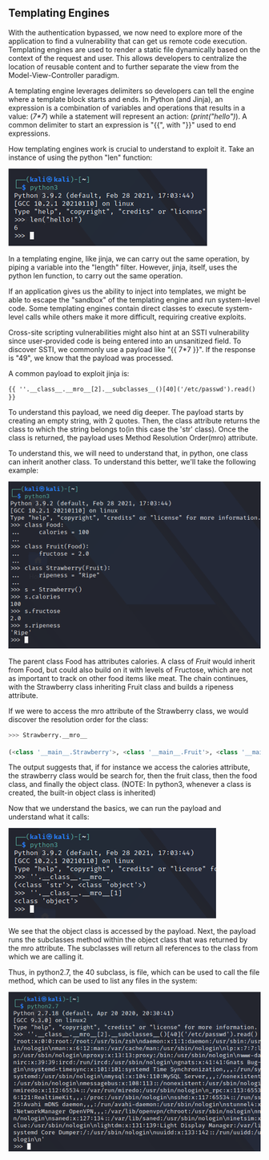 ## Templating Engines
With the authentication bypassed, we now need to explore more of the application to find a vulnerability that can get us remote code execution.
Templating engines are used to render a static file dynamically based on the context of the request and user.
This allows developers to centralize the location of reusable content and to further separate the view from the Model-View-Controller paradigm.

A templating engine leverages delimiters so developers can tell the engine where a template block starts and ends.
In Python (and Jinja), an expression is a combination of variables and operations that results in a value:
(_7*7_)
while a statement will represent an action:
(_print("hello")_).
A common delimiter to start an expression is "{{", with "}}" used to end expressions.

How templating engines work is crucial to understand to exploit it.
Take an instance of using the python "len" function:

![](../../03.%20Screenshots/t5-ss34.png)

In a templating engine, like jinja, we can carry out the same operation, by piping a variable into the "length" filter.
However, jinja, itself, uses the python len function, to carry out the same operation.

If an application gives us the ability to inject into templates, we might be able to escape the "sandbox" of the templating engine and run system-level code.
Some templating engines contain direct classes to execute system-level calls while others make it more difficult, requiring creative exploits.

Cross-site scripting vulnerabilities might also hint at an SSTI vulnerability since user-provided code is being entered into an unsanitized field.
To discover SSTI, we commonly use a payload like "{{ 7\*7 }}". If the response is "49", we know that the payload was processed.

A common payload to exploit jinja is:

```jinja
{{ ''.__class__.__mro__[2].__subclasses__()[40]('/etc/passwd').read() }}
```

To understand this payload, we need dig deeper.
The payload starts by creating an empty string, with 2 quotes.
Then, the class attribute returns the class to which the string belongs to(in this case the 'str' class).
Once the class is returned, the payload uses Method Resolution Order(mro) attribute.

To understand this, we will need to understand that, in python, one class can inherit another class.
To understand this better, we'll take the following example:

![](../../03.%20Screenshots/t5-ss35.png)

The parent class Food has attributes calories.
A class of _Fruit_ would inherit from Food, but could also build on it with levels of Fructose, which are not as important to track on other food items like meat.
The chain continues, with the Strawberry class inheriting Fruit class and builds a ripeness attribute.

If we were to access the mro attribute of the Strawberry class, we would discover the resolution order for the class:

```python
>>> Strawberry.__mro__

(<class '__main__.Strawberry'>, <class '__main__.Fruit'>, <class '__main__.Food'>, <class 'object'>)
```

The output suggests that, if for instance we access the calories attribute, the strawberry class would be search for, then the fruit class, then the food class, and finally the object class.
(NOTE: In python3, whenever a class is created, the built-in object class is inherited)

Now that we understand the basics, we can run the payload and understand what it calls:

![](../../03.%20Screenshots/t5-ss36.png)

We see that the object class is accessed by the payload.
Next, the payload runs the subclasses method within the object class that was returned by the mro attribute.
The subclasses will return all references to the class from which we are calling it.

Thus, in python2.7, the 40 subclass, is file, which can be used to call the file method, which can be used to list any files in the system:

![](../../03.%20Screenshots/t5-ss37.png)

